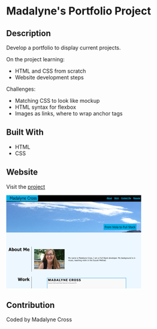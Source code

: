 # Madalyne's Portfolio Project

## Description
Develop a portfolio to display current projects.


On the project learning: 
* HTML and CSS from scratch
* Website development steps


Challenges:
* Matching CSS to look like mockup
* HTML syntax for flexbox
* Images as links, where to wrap anchor tags


## Built With
* HTML
* CSS
  

## Website
Visit the [project](https://violanerd.github.io/Madalyne-Portfolio/)

<a href="https://violanerd.github.io/Madalyne-Portfolio/">
<img src="./assets/images/Portfolio.png" alt="Snapshot of Portfolio">
</a>

## Contribution

Coded by Madalyne Cross